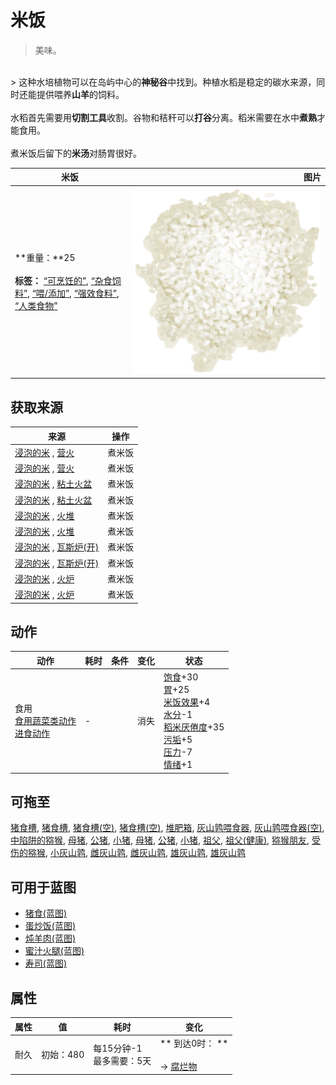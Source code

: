# 米饭  
> 美味。  
<br>  
> 这种水培植物可以在岛屿中心的<b>神秘谷</b>中找到。种植水稻是稳定的碳水来源，同时还能提供喂养<b>山羊</b>的饲料。<br><br>水稻首先需要用<b>切割工具</b>收割。谷物和秸秆可以<b>打谷</b>分离。稻米需要在水中<b>煮熟</b>才能食用。<br><br>煮米饭后留下的<b>米汤</b>对肠胃很好。  
  
  米饭  |   图片   
 ----  |  ----:   
 **重量：**25<br><br>**标签：**	[“可烹饪的”](tag_Cookable.md), [“杂食饲料”](tag_FeedOmnivorous.md), [“喂/添加”](tag_Feed.md), [“强效食料”](tag_FeedRich.md), [“人类食物”](tag_HumanFood.md)  |  <img decoding="async" src="Sprite/RiceCooked.png" href="a.md" style="max-width:300px;max-height:300px;">   
  
## 获取来源  
来源  |  操作  
----  |  ----  
[浸泡的米](LQ_SoakedRice.md) , [营火](Campfire.md)  |  煮米饭  
[浸泡的米](LQ_SoakedRice.md) , [营火](Campfire.md)  |  煮米饭  
[浸泡的米](LQ_SoakedRice.md) , [粘土火盆](ClayFirePit.md)  |  煮米饭  
[浸泡的米](LQ_SoakedRice.md) , [粘土火盆](ClayFirePit.md)  |  煮米饭  
[浸泡的米](LQ_SoakedRice.md) , [火堆](Fire.md)  |  煮米饭  
[浸泡的米](LQ_SoakedRice.md) , [火堆](Fire.md)  |  煮米饭  
[浸泡的米](LQ_SoakedRice.md) , [瓦斯炉(开)](GasCookerOn.md)  |  煮米饭  
[浸泡的米](LQ_SoakedRice.md) , [瓦斯炉(开)](GasCookerOn.md)  |  煮米饭  
[浸泡的米](LQ_SoakedRice.md) , [火炉](Stove.md)  |  煮米饭  
[浸泡的米](LQ_SoakedRice.md) , [火炉](Stove.md)  |  煮米饭  
## 动作  
动作  |  耗时  |  条件  |  变化  |  状态  
----  |  ----  |  ----  |  ----  |  ----  
食用<br>[食用蔬菜类动作](VegetarianAction.md)<br>[进食动作](EatingAction.md)  |  -  |    |  消失  |  [饱食](Satiation.md)+30<br>[胃](Stomach.md)+25<br>[米饭效果](RiceEffect.md)+4<br>[水分](Hydration.md)-1<br>[稻米<nobr>厌倦度</nobr>](SaturationRice.md)+35<br>[污垢](Filth.md)+5<br>[压力](Stress.md)-7<br>[情绪](Morale.md)+1  
## 可拖至  
[猪食槽](BoarFeeder.md), [猪食槽](BoarFeeder.md), [猪食槽(空)](BoarFeederEmpty.md), [猪食槽(空)](BoarFeederEmpty.md), [堆肥箱](CompostBin.md), [灰山鹑喂食器](PartridgeFeeder.md), [灰山鹑喂食器(空)](PartridgeFeederEmpty.md), [中陷阱的猕猴](CageTrapMacaque.md), [母猪](BoarEnclosureFemale.md), [公猪](BoarEnclosureMale.md), [小猪](BoarEnclosurePiglet.md), [母猪](BoarTiedFemale.md), [公猪](BoarTiedMale.md), [小猪](BoarTiedPiglet.md), [祖父](Grandfather.md), [祖父(健康)](GrandfatherHealthy.md), [猕猴朋友](MacaqueFriend.md), [受伤的猕猴](MacaqueWounded.md), [小灰山鹑](PartridgeChick.md), [雌灰山鹑](PartridgeFemaleEnclosure.md), [雌灰山鹑](PartridgeFemaleLive.md), [雄灰山鹑](PartridgeMaleEnclosure.md), [雄灰山鹑](PartridgeMaleLive.md)  
## 可用于蓝图  
- [猪食(蓝图)](Bp_FeedBoar.md)  
- [蛋炒饭(蓝图)](Bp_EggFriedRice.md)  
- [炖羊肉(蓝图)](Bp_GoatStew.md)  
- [蜜汁火腿(蓝图)](Bp_HoneyGlazedPork.md)  
- [寿司(蓝图)](Bp_Sushi.md)  
  
  
## 属性   
属性  |  值  |  耗时  |  变化  
----  |  ----  |  ----  |  ----  
耐久  |  初始：480  |  每15分钟-1<br>最多需要：5天  |  ** 到达0时： **<br><br>→ [腐烂物](RottenRemains.md)  
